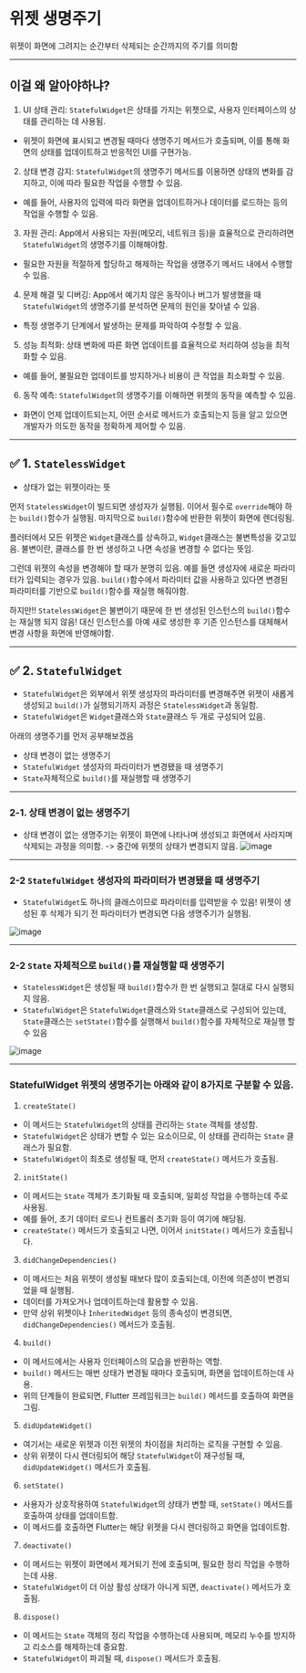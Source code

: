 # 위젯 생명주기
위젯이 화면에 그려지는 순간부터 삭제되는 순간까지의 주기를 의미함

---

## 이걸 왜 알아야하냐?

1. UI 상태 관리: `StatefulWidget`은 상태를 가지는 위젯으로, 사용자 인터페이스의 상태를 관리하는 데 사용됨.
- 위젯이 화면에 표시되고 변경될 때마다 생명주기 메서드가 호출되며, 이를 통해 화면의 상태를 업데이트하고 반응적인 UI를 구현가능.

2. 상태 변경 감지: `StatefulWidget`의 생명주기 메서드를 이용하면 상태의 변화를 감지하고, 이에 따라 필요한 작업을 수행할 수 있음.
- 예를 들어, 사용자의 입력에 따라 화면을 업데이트하거나 데이터를 로드하는 등의 작업을 수행할 수 있음.

3. 자원 관리: App에서 사용되는 자원(메모리, 네트워크 등)을 효율적으로 관리하려면 `StatefulWidget`의 생명주기를 이해해야함.
- 필요한 자원을 적절하게 할당하고 해제하는 작업을 생명주기 메서드 내에서 수행할 수 있음.

4. 문제 해결 및 디버깅: App에서 예기치 않은 동작이나 버그가 발생했을 때 `StatefulWidget`의 생명주기를 분석하면 문제의 원인을 찾아낼 수 있음.
- 특정 생명주기 단계에서 발생하는 문제를 파악하여 수정할 수 있음.

5. 성능 최적화: 상태 변화에 따른 화면 업데이트를 효율적으로 처리하여 성능을 최적화할 수 있음.
- 예를 들어, 불필요한 업데이트를 방지하거나 비용이 큰 작업을 최소화할 수 있음.

6. 동작 예측: `StatefulWidget`의 생명주기를 이해하면 위젯의 동작을 예측할 수 있음.
- 화면이 언제 업데이트되는지, 어떤 순서로 메서드가 호출되는지 등을 알고 있으면 개발자가 의도한 동작을 정확하게 제어할 수 있음.

---

## ✅ 1. `StatelessWidget`
- 상태가 없는 위젯이라는 뜻

먼저 `StatelessWidget`이 빌드되면 생성자가 실행됨. 이어서 필수로 `override`해야 하는 `build()`함수가 실행됨.
마지막으로 `build()`함수에 반환한 위젯이 화면에 렌더링됨.

플러터에서 모든 위젯은 `Widget`클래스를 상속하고, `Widget`클래스는 불변특성을 갖고있음.
불변이란, 클래스를 한 번 생성하고 나면 속성을 변경할 수 없다는 뜻임.

그런데 위젯의 속성을 변경해야 할 때가 분명히 있음. 예를 들면 생성자에 새로운 파라미터가 입력되는 경우가 있음.
`build()`함수에서 파라미터 값을 사용하고 있다면 변경된 파라미터를 기반으로 `build()`함수를 재실행 해줘야함.

하지만!! `StatelessWidget`은 불변이기 때문에 한 번 생성된 인스턴스의 `build()`함수는 재실행 되지 않음!
대신 인스턴스를 아예 새로 생성한 후 기존 인스턴스를 대체해서 변경 사항을 화면에 반영해야함.

---

## ✅ 2. `StatefulWidget`
- `StatefulWidget`은 외부에서 위젯 생성자의 파라미터를 변경해주면 위젯이 새롭게 생성되고 `build()`가 실행되기까지 과정은 `StatelessWidget`과 동일함.
- `StatefulWidget`은 `Widget`클래스와 `State`클래스 두 개로 구성되어 있음.

아래의 생명주기를 먼저 공부해보겠음

- 상태 변경이 없는 생명주기
- `StatefulWidget` 생성자의 파라미터가 변경됐을 때 생명주기
- `State`자체적으로 `build()`를 재실행할 때 생명주기

---

### 2-1. 상태 변경이 없는 생명주기
- 상태 변경이 없는 생명주기는 위젯이 화면에 나타나며 생성되고 화면에서 사라지며 삭제되는 과정을 의미함. -> 중간에 위젯의 상태가 변경되지 않음.
![image](https://github.com/user-attachments/assets/242a0295-f746-461e-bbe8-0a0feaefb908)

---

### 2-2 `StatefulWidget` 생성자의 파라미터가 변경됐을 때 생명주기
- `StatefulWidget`도 하나의 클래스이므로 파라미터를 입력받을 수 있음! 위젯이 생성된 후 삭제가 되기 전 파라미터가 변경되면 다음 생명주기가 실행됨.

![image](https://github.com/user-attachments/assets/6dc41cba-cc27-4aa2-8eb6-27192728e4d0)

---

### 2-2 `State` 자체적으로 `build()`를 재실행할 때 생명주기
- `StatelessWidget`은 생성될 때 `build()`함수가 한 번 실행되고 절대로 다시 실행되지 않음.
- `StatefulWidget`은 `StatefulWidget`클래스와 `State`클래스로 구성되어 있는데, `State`클래스는 `setState()`함수를 실행해서 `build()`함수를 자체적으로 재실행 할 수 있음

![image](https://github.com/user-attachments/assets/ee48de70-3554-4dad-81f3-be0482b7b683)

---

### StatefulWidget 위젯의 생명주기는 아래와 같이 8가지로 구분할 수 있음.

1. `createState()`
- 이 메서드는 `StatefulWidget`의 상태를 관리하는 `State` 객체를 생성함.
- `StatefulWidget`은 상태가 변할 수 있는 요소이므로, 이 상태를 관리하는 `State` 클래스가 필요함.
- `StatefulWidget`이 최초로 생성될 때, 먼저 `createState()` 메서드가 호출됨.

2. `initState()`
- 이 메서드는 `State` 객체가 초기화될 때 호출되며, 일회성 작업을 수행하는데 주로 사용됨.
- 예를 들어, 초기 데이터 로드나 컨트롤러 초기화 등이 여기에 해당됨.
- `createState()` 메서드가 호출되고 나면, 이어서 `initState()` 메서드가 호출됩니다.

3. `didChangeDependencies()`
- 이 메서드는 처음 위젯이 생성될 때보다 많이 호출되는데, 이전에 의존성이 변경되었을 때 실행됨.
- 데이터를 가져오거나 업데이트하는데 활용할 수 있음.
- 만약 상위 위젯이나 `InheritedWidget` 등의 종속성이 변경되면, `didChangeDependencies()` 메서드가 호출됨.

4. `build()`
- 이 메서드에서는 사용자 인터페이스의 모습을 반환하는 역할.
- `build()` 메서드는 매번 상태가 변경될 때마다 호출되며, 화면을 업데이트하는데 사용.
- 위의 단계들이 완료되면, Flutter 프레임워크는 `build()` 메서드를 호출하여 화면을 그림. 

5. `didUpdateWidget()`
- 여기서는 새로운 위젯과 이전 위젯의 차이점을 처리하는 로직을 구현할 수 있음.
- 상위 위젯이 다시 렌더링되어 해당 `StatefulWidget`이 재구성될 때, `didUpdateWidget()` 메서드가 호출됨. 

6. `setState()`
- 사용자가 상호작용하여 `StatefulWidget`의 상태가 변할 때, `setState()` 메서드를 호출하여 상태를 업데이트함.
- 이 메서드를 호출하면 Flutter는 해당 위젯을 다시 렌더링하고 화면을 업데이트함.

7. `deactivate()`
- 이 메서드는 위젯이 화면에서 제거되기 전에 호출되며, 필요한 정리 작업을 수행하는데 사용.
- `StatefulWidget`이 더 이상 활성 상태가 아니게 되면, `deactivate()` 메서드가 호출됨.

8. `dispose()`
- 이 메서드는 `State` 객체의 정리 작업을 수행하는데 사용되며, 메모리 누수를 방지하고 리소스를 해제하는데 중요함.
- `StatefulWidget`이 파괴될 때, `dispose()` 메서드가 호출됨. 
